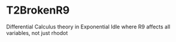 # T2BrokenR9
Differential Calculus theory in Exponential Idle where R9 affects all variables, not just rhodot
